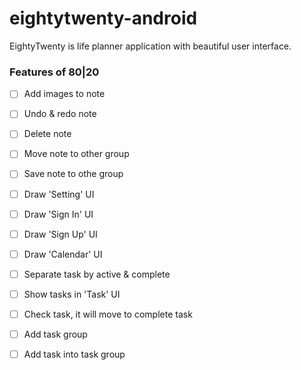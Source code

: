 # eightytwenty-android

EightyTwenty is life planner application with beautiful user interface. 


### Features of 80|20

- [ ] Add images to note
- [ ] Undo & redo note
- [ ] Delete note
- [ ] Move note to other group
- [ ] Save note to othe group
- [ ] Draw 'Setting' UI
- [ ] Draw 'Sign In' UI
- [ ] Draw 'Sign Up' UI
- [ ] Draw 'Calendar' UI
- [ ] Separate task by active & complete
- [ ] Show tasks in 'Task' UI
- [ ] Check task, it will move to complete task
- [ ] Add task group
- [ ] Add task into task group

